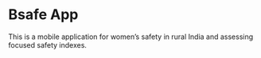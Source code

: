 # Bsafe App
This is a mobile application for women’s safety in rural India and assessing focused safety indexes.
